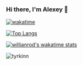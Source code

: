 ### Hi there, I'm Alexey 👋

<!--
**featt/featt** is a ✨ _special_ ✨ repository because its `README.md` (this file) appears on your GitHub profile.

Here are some ideas to get you started:


-->
[![wakatime](https://wakatime.com/badge/user/170c9fb7-1762-459c-8ebc-77fcbbc5e76a.svg)](https://wakatime.com/@170c9fb7-1762-459c-8ebc-77fcbbc5e76a)

[![Top Langs](https://github-readme-stats.vercel.app/api/top-langs/?username=featt&layout=compact)](https://github.com/anuraghazra/github-readme-stats)

[![willianrod's wakatime stats](https://github-readme-stats.vercel.app/api/wakatime?username=feat&layout=compact&langs_count=8)](https://github.com/featt/github-readme-stats)

<img align="center" src="https://github-readme-stats.vercel.app/api/wakatime?username=feat&hide_progress=false&layout=compact" alt="tyrkinn" />


